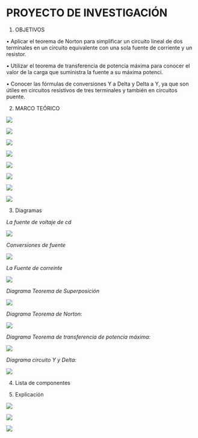 #  PROYECTO DE INVESTIGACIÓN

1. OBJETIVOS


•	Aplicar el teorema de Norton para simplificar un circuito lineal de dos terminales en un circuito equivalente con una sola fuente de corriente y un resistor.

•	Utilizar el teorema de transferencia de potencia máxima para conocer el valor de la carga   que suministra la fuente a su máxima potenci.

•	Conocer las fórmulas de conversiones Y a Delta y Delta a Y, ya que son útiles en circuitos resistivos de tres terminales y también en circuitos puente.

2. MARCO TEÓRICO

![](img/marco%201.jpeg)

![](img/marco%202.jpeg)

![](img/marco%203.jpeg)

![](img/marco%204.jpg)



![](img/marco%205.1.jpg)

![](https://github.com/andressanttos/Producto_U1/blob/main/img/marco%206.png)

![](https://github.com/andressanttos/Producto_U1/blob/main/img/marco%207.png)

![](https://github.com/andressanttos/Producto_U1/blob/main/img/marco%208.png)

3. Diagramas

*La fuente de voltaje de cd*

![](img/diagrama%201.jpeg)

*Conversiones de fuente*

![](img/diagrama%202.jpeg)

*La Fuente de correinte*

![](img/diagrama%203.jpeg)

*Diagrama  Teorema de Superposición*

![](img/diagrama%204.png)

*Diagrama  Teorema de Norton:*

![](https://github.com/andressanttos/Producto_U1/blob/main/img/diagrama%206.png)

*Diagrama Teorema de transferencia de potencia máxima:*

![](https://github.com/andressanttos/Producto_U1/blob/main/img/diagrama%207.png)

*Diagrama circuito  Y y Delta:*

![](https://github.com/andressanttos/Producto_U1/blob/main/img/diagrama%208.png)

4.  Lista de componentes


5. Explicación

![](https://github.com/andressanttos/Proyecto-de-Investigacion-1/blob/main/img/1.0.jpg)

![](https://github.com/andressanttos/Proyecto-de-Investigacion-1/blob/main/img/2.0.jpg)

![](https://github.com/andressanttos/Proyecto-de-Investigacion-1/blob/main/img/3.0.jpg)
